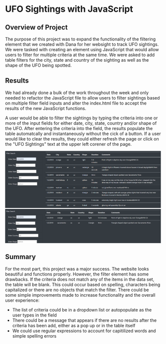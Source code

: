 # UFO Sightings with JavaScript

## Overview of Project
The purpose of this project was to expand the functionality of the filtering element that we created with Dana for her websight to track UFO sightings. We were tasked with creating an element using JavaScript that would allow users to filter for multiple criteria at the same time. We were asked to add table filters for the city, state and country of the sighting as well as the shape of the UFO being spotted.

## Results
We had already done a bulk of the work throughout the week and only needed to refactor the JavaScript file to allow users to filter sightings based on multiple filter field inputs and alter the index.html file to accept the results of the new JavaScript functions.

A user would be able to filter the sightings by typing the criteria into one or more of the input fields for either date, city, state, country and/or shape of the UFO. After entering the criteria into the field, the results populate the table automatcally and instantaneously without the cick of a button. If a user would like to clear the results, they could either refresh the page or click on the "UFO Sightings" text at the upper left corener of the page.

![UFO_filter1](static/images/UFO_filter1.png)
![UFO_filter2](static/images/UFO_filter2.png)

## Summary
For the most part, this project was a major success. The website looks beautiful and functions properly. However, the filter element has some drawbacks. If the criteria does not match any of the items in the data set, the table will be blank. This could occur based on spelling, characters being capitalized or there are no objects that match the filter. There could be some simple improvements made to increase functionality and the overall user experience:
* The list of criteria could be in a dropdown list or autopopulate as the user types in the field
* There could be a message that appears if there are no results after the criteria has been add, either as a pop up or in the table itself
* We could use regular expressions to account for capitilized words and simple spelling errors
